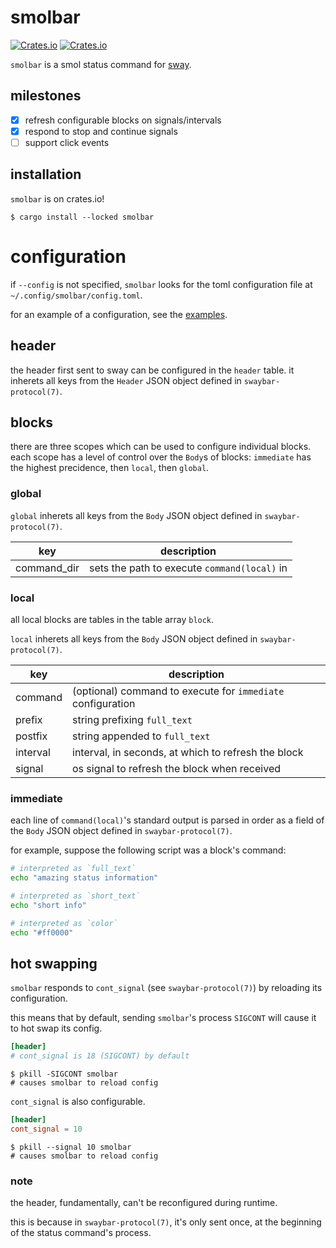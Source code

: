 # smolbar

[![Crates.io](https://img.shields.io/crates/v/smolbar)](https://crates.io/crates/smolbar)
[![Crates.io](https://img.shields.io/crates/l/smolbar)](https://crates.io/crates/smolbar)

`smolbar` is a smol status command for [sway](https://github.com/swaywm/sway).

## milestones

- [X] refresh configurable blocks on signals/intervals
- [X] respond to stop and continue signals
- [ ] support click events

## installation

`smolbar` is on crates.io!

```console
$ cargo install --locked smolbar
```

# configuration

if `--config` is not specified, `smolbar` looks for the toml configuration file at `~/.config/smolbar/config.toml`.

for an example of a configuration, see the [examples](./examples).

## header

the header first sent to sway can be configured in the `header` table.
it inherets all keys from the `Header` JSON object defined in `swaybar-protocol(7)`.

## blocks

there are three scopes which can be used to configure individual blocks.
each scope has a level of control over the `Body`s of blocks: `immediate` has the highest precidence, then `local`, then `global`.

### global

`global` inherets all keys from the `Body` JSON object defined in `swaybar-protocol(7)`.

| key         | description                                  |
|-------------|----------------------------------------------|
| command_dir | sets the path to execute `command(local)` in |

### local

all local blocks are tables in the table array `block`.

`local` inherets all keys from the `Body` JSON object defined in `swaybar-protocol(7)`.

| key      | description                                                 |
|----------|-------------------------------------------------------------|
| command  | (optional) command to execute for `immediate` configuration |
| prefix   | string prefixing `full_text`                                |
| postfix  | string appended to `full_text`                              |
| interval | interval, in seconds, at which to refresh the block         |
| signal   | os signal to refresh the block when received                |

### immediate

each line of `command(local)`'s standard output is parsed in order as a field of the `Body` JSON object defined in `swaybar-protocol(7)`.

for example, suppose the following script was a block's command:

```sh
# interpreted as `full_text`
echo "amazing status information"

# interpreted as `short_text`
echo "short info"

# interpreted as `color`
echo "#ff0000"
```

## hot swapping

`smolbar` responds to `cont_signal` (see `swaybar-protocol(7)`) by reloading its configuration.

this means that by default, sending `smolbar`'s process `SIGCONT` will cause it to hot swap its config.

```toml
[header]
# cont_signal is 18 (SIGCONT) by default
```

```console
$ pkill -SIGCONT smolbar
# causes smolbar to reload config
```

`cont_signal` is also configurable.

```toml
[header]
cont_signal = 10
```

```console
$ pkill --signal 10 smolbar
# causes smolbar to reload config
```

### note

the header, fundamentally, can't be reconfigured during runtime.

this is because in `swaybar-protocol(7)`, it's only sent once, at the beginning of the status command's process.
